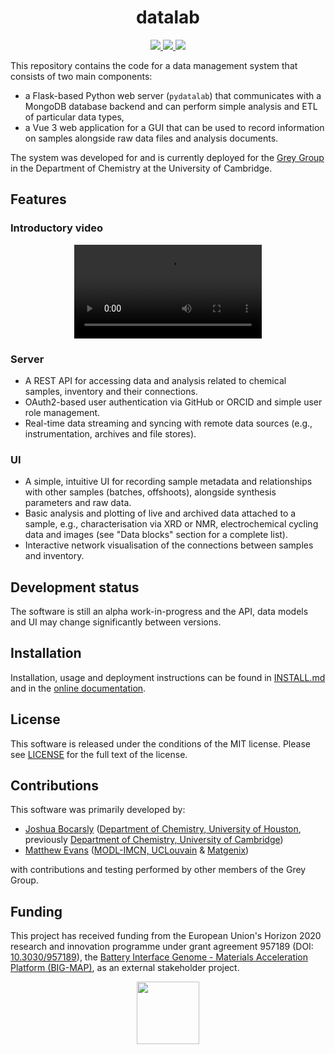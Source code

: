 # <div align="center">datalab</div>

<div align="center">
<a href="https://github.com/the-grey-group/datalab/actions/workflows/ci.yml">
<img src="https://img.shields.io/github/actions/workflow/status/the-grey-group/datalab/ci.yml?logo=github">
</a>
<a href="https://cloud.cypress.io/projects/4kqx5i/runs">
<img src="https://img.shields.io/endpoint?url=https://cloud.cypress.io/badge/simple/4kqx5i/main&style=flat&logo=cypress">
</a>
<a href="https://the-datalab.readthedocs.io/en/latest/?badge=latest">
<img
src="https://img.shields.io/readthedocs/the-datalab?logo=readthedocs&color=blueviolet">
</a>
</div>

</h1>


<!-- datalab logo -->

This repository contains the code for a data management system that consists of
two main components:

- a Flask-based Python web server (`pydatalab`) that communicates with a MongoDB
  database backend and can perform simple analysis and ETL of particular data types,
- a Vue 3 web application for a GUI that can be used to record information on
  samples alongside raw data files and analysis documents.

The system was developed for and is currently deployed for the
[Grey Group](https://www.ch.cam.ac.uk/group/grey/)
in the Department of Chemistry at the University of Cambridge.


## Features

### Introductory video

<div align="center">
<video controls src="https://github.com/the-grey-group/datalab/assets/7916000/0065cdd6-a5f0-4391-b192-0137fe208acc">
</video>
</div>

### Server

- A REST API for accessing data and analysis related to chemical samples,
  inventory and their connections.
- OAuth2-based user authentication via GitHub or ORCID and simple user role
  management.
- Real-time data streaming and syncing with remote data sources (e.g., instrumentation, archives and file stores).

### UI

- A simple, intuitive UI for recording sample metadata and relationships with
  other samples (batches, offshoots), alongside synthesis parameters and raw data.
- Basic analysis and plotting of live and archived data attached to a sample, e.g.,
  characterisation via XRD or NMR, electrochemical cycling data and images (see "Data blocks" section for a complete list).
- Interactive network visualisation of the connections between samples and inventory.

## Development status

The software is still an alpha work-in-progress and the API, data models and UI may
change significantly between versions.


## Installation

Installation, usage and deployment instructions can be found in
[INSTALL.md](./INSTALL.md) and in the [online documentation](https://the-datalab.readthedocs.io).

## License

This software is released under the conditions of the MIT license.
Please see [LICENSE](./LICENSE) for the full text of the license.

## Contributions

This software was primarily developed by:

- [Joshua Bocarsly](https://jdbocarsly.github.io) ([Department of Chemistry, University of Houston](https://www.uh.edu/nsm/chemistry), previously [Department of Chemistry, University of Cambridge](https://www.ch.cam.ac.uk/))
- [Matthew Evans](https://ml-evs.science) ([MODL-IMCN,
  UCLouvain](https://uclouvain.be/en/research-institutes/imcn/modl) & [Matgenix](https://matgenix.com))

with contributions and testing performed by other members of the Grey Group.

<!-- uni logos -->

## Funding

This project has received funding from the European Union's Horizon 2020 research and innovation programme under grant agreement 957189 (DOI: [10.3030/957189](https://doi.org/10.3030/957189)), the [Battery Interface Genome - Materials Acceleration Platform (BIG-MAP)](https://www.big-map.eu), as an external stakeholder project.

<div align="center">
<img href="https://big-map.org" src="https://big-map.github.io/big-map-registry/static/img/big-map-white-transparent.png" width=100>
</div>

<!-- funding logos -->
